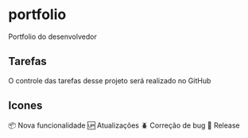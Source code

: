 # portfolio

Portfolio do desenvolvedor

## Tarefas

O controle das tarefas desse projeto será realizado no GitHub

## Icones

:package: Nova funcionalidade
:up: Atualizações
:beetle: Correção de bug
:checkered_flag: Release

